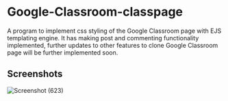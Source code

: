 # Google-Classroom-classpage

A program to implement css styling of the Google Classroom page with EJS templating engine. 
It has making post and commenting functionality implemented, further updates to other features to clone Google Classroom page will be further implemented soon. 

## Screenshots
![Screenshot (623)](https://user-images.githubusercontent.com/53109815/193485687-02920f0e-aeca-482d-9426-b29c3a8c1812.png)
